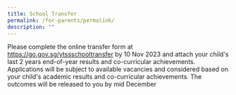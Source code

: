 ```yaml
---
title: School Transfer
permalink: /for-parents/permalink/
description: ""
---
```

Please complete the online transfer form at https://go.gov.sg/ytssschooltransfer by 10 Nov 2023 and attach your child's last 2 years end-of-year results and co-curricular achievements.  Applications will be subject to available vacancies and considered based on your child's academic results and co-curricular achievements.  The outcomes will be released to you by mid December